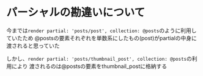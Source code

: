 # パーシャルの勘違いについて

今までは`render partial: 'posts/post', collection: @posts`のように利用していたため
@postsの要素それぞれを単数系にしたもの(post)がpartialの中身に渡されると思っていた

しかし、`render partial: 'posts/thumbnail_post', collection: @posts`の利用により
渡されるのは@postsの要素をthumbnail_postに格納する
